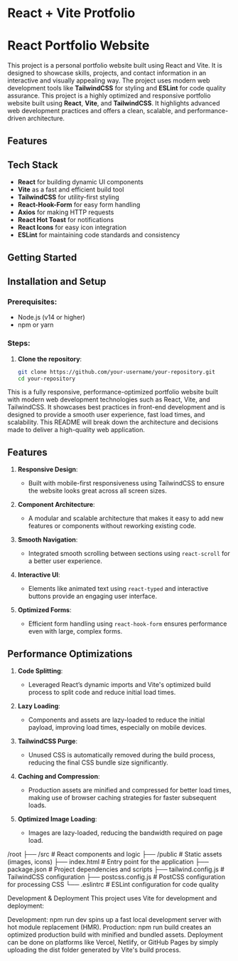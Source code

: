 # React + Vite Protfolio

# React Portfolio Website

This project is a personal portfolio website built using React and Vite. It is designed to showcase skills, projects, and contact information in an interactive and visually appealing way. The project uses modern web development tools like **TailwindCSS** for styling and **ESLint** for code quality assurance.
This project is a highly optimized and responsive portfolio website built using **React**, **Vite**, and **TailwindCSS**. It highlights advanced web development practices and offers a clean, scalable, and performance-driven architecture.

## Features
## Tech Stack

- **React** for building dynamic UI components
- **Vite** as a fast and efficient build tool
- **TailwindCSS** for utility-first styling
- **React-Hook-Form** for easy form handling
- **Axios** for making HTTP requests
- **React Hot Toast** for notifications
- **React Icons** for easy icon integration
- **ESLint** for maintaining code standards and consistency

## Getting Started


## Installation and Setup

### Prerequisites:
- Node.js (v14 or higher)
- npm or yarn

### Steps:
1. **Clone the repository**:
   ```bash
   git clone https://github.com/your-username/your-repository.git
   cd your-repository


This is a fully responsive, performance-optimized portfolio website built with modern web development technologies such as React, Vite, and TailwindCSS. It showcases best practices in front-end development and is designed to provide a smooth user experience, fast load times, and scalability. This README will break down the architecture and decisions made to deliver a high-quality web application.

## Features

1. **Responsive Design**: 
   - Built with mobile-first responsiveness using TailwindCSS to ensure the website looks great across all screen sizes.

2. **Component Architecture**:
   - A modular and scalable architecture that makes it easy to add new features or components without reworking existing code.

3. **Smooth Navigation**:
   - Integrated smooth scrolling between sections using `react-scroll` for a better user experience.

4. **Interactive UI**:
   - Elements like animated text using `react-typed` and interactive buttons provide an engaging user interface.

5. **Optimized Forms**:
   - Efficient form handling using `react-hook-form` ensures performance even with large, complex forms.

## Performance Optimizations

1. **Code Splitting**: 
   - Leveraged React’s dynamic imports and Vite's optimized build process to split code and reduce initial load times.

2. **Lazy Loading**: 
   - Components and assets are lazy-loaded to reduce the initial payload, improving load times, especially on mobile devices.

3. **TailwindCSS Purge**:
   - Unused CSS is automatically removed during the build process, reducing the final CSS bundle size significantly.

4. **Caching and Compression**:
   - Production assets are minified and compressed for better load times, making use of browser caching strategies for faster subsequent loads.

5. **Optimized Image Loading**:
   - Images are lazy-loaded, reducing the bandwidth required on page load.



/root
 ├── /src                 # React components and logic
 ├── /public              # Static assets (images, icons)
 ├── index.html           # Entry point for the application
 ├── package.json         # Project dependencies and scripts
 ├── tailwind.config.js   # TailwindCSS configuration
 ├── postcss.config.js    # PostCSS configuration for processing CSS
 └── .eslintrc            # ESLint configuration for code quality


 
Development & Deployment
This project uses Vite for development and deployment:

Development: npm run dev spins up a fast local development server with hot module replacement (HMR).
Production: npm run build creates an optimized production build with minified and bundled assets.
Deployment can be done on platforms like Vercel, Netlify, or GitHub Pages by simply uploading the dist folder generated by Vite's build process.



